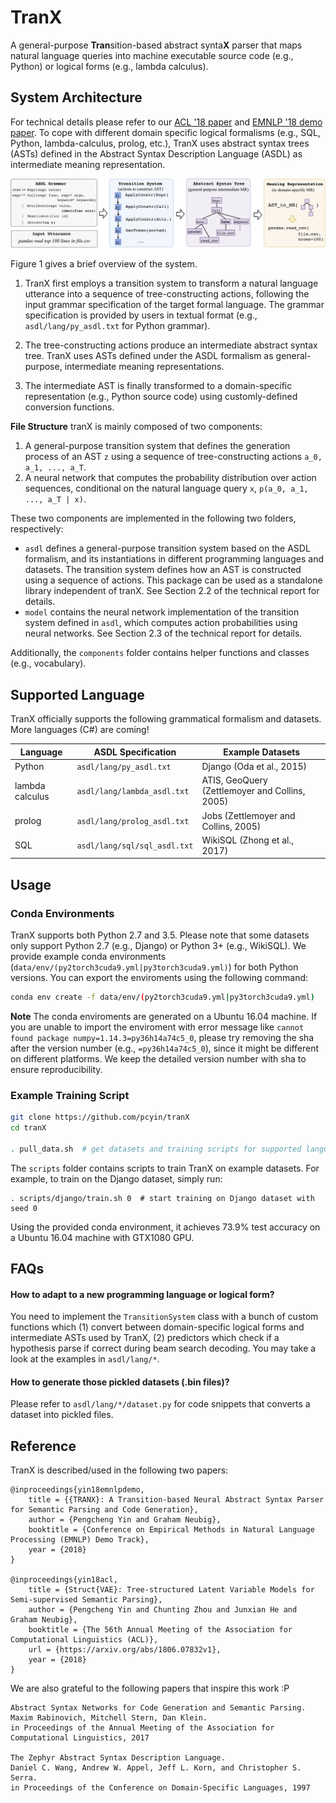 # TranX

A general-purpose **Tran**sition-based abstract synta**X** parser 
that maps natural language queries into machine executable 
source code (e.g., Python) or logical forms (e.g., lambda calculus).

## System Architecture

For technical details please refer to our [ACL '18 paper](https://arxiv.org/abs/1806.07832) and [EMNLP '18 demo paper](https://arxiv.org/abs/1810.02720). 
To cope with different 
domain specific logical formalisms (e.g., SQL, Python, lambda-calculus, 
prolog, etc.), TranX uses abstract syntax trees (ASTs) defined in the 
Abstract Syntax Description Language (ASDL) as intermediate meaning
representation.

![Sysmte Architecture](doc/system.png)

Figure 1 gives a brief overview of the system.

1. TranX first employs a transition system to transform a natural language utterance into a sequence of tree-constructing actions, following the input grammar specification of the target formal language. The grammar specification is provided by users in textual format (e.g., `asdl/lang/py_asdl.txt` for Python grammar).

2. The tree-constructing actions produce an intermediate abstract syntax tree. TranX uses ASTs defined under the ASDL formalism as general-purpose, intermediate meaning representations.

3. The intermediate AST is finally transformed to a domain-specific representation (e.g., Python source code) using customly-defined conversion functions.

**File Structure** tranX is mainly composed of two components: 

1. A general-purpose transition system that defines the generation process of an AST `z`
 using a sequence of tree-constructing actions `a_0, a_1, ..., a_T`.
2. A neural network that computes the probability distribution over action sequences, conditional on the natural language query `x`, `p(a_0, a_1, ..., a_T | x)`.

These two components are implemented in the following two folders, respectively:

* `asdl` defines a general-purpose transition system based on the ASDL formalism, and its instantiations in different programming languages and datasets.
The transition system defines how an AST is constructed using a sequence of actions.
This package can be used as a standalone library independent of tranX.
See Section 2.2 of the technical report for details.
* `model` contains the neural network implementation of the transition system defined in `asdl`, which computes action probabilities using neural networks.
See Section 2.3 of the technical report for details.

Additionally, the `components` folder contains helper functions and classes (e.g., vocabulary). 

## Supported Language

TranX officially supports the following grammatical formalism and datasets.
More languages (C#) are coming! 

Language | ASDL Specification | Example Datasets
---------|--------------------| --------
Python   | `asdl/lang/py_asdl.txt` | Django (Oda et al., 2015)
lambda calculus| `asdl/lang/lambda_asdl.txt` | ATIS, GeoQuery (Zettlemoyer and Collins, 2005)
prolog | `asdl/lang/prolog_asdl.txt`  | Jobs (Zettlemoyer and Collins, 2005)
SQL | `asdl/lang/sql/sql_asdl.txt` | WikiSQL (Zhong et al., 2017)

## Usage

### Conda Environments
TranX supports both Python 2.7 and 3.5. Please note that 
some datasets only support Python 2.7 (e.g., Django) or Python 3+ (e.g., WikiSQL). We provide example
conda environments (`data/env/(py2torch3cuda9.yml|py3torch3cuda9.yml)`) for both Python versions.
You can export the enviroments using the following command:

```bash
conda env create -f data/env/(py2torch3cuda9.yml|py3torch3cuda9.yml)
```

**Note** The conda enviroments are generated on a Ubuntu 16.04 machine. If you are unable to import the enviroment with error message like `cannot found package numpy=1.14.3=py36h14a74c5_0`, please try removing the sha after the version number (e.g., `=py36h14a74c5_0`), since it might be different on different platforms. We keep the detailed version number with sha to ensure reproducibility.

### Example Training Script

```bash
git clone https://github.com/pcyin/tranX
cd tranX

. pull_data.sh  # get datasets and training scripts for supported languages
```

The `scripts` folder contains scripts to train TranX on example datasets. For example, to train on the Django dataset, simply run:
```
. scripts/django/train.sh 0  # start training on Django dataset with seed 0
```
Using the provided conda environment, it achieves 73.9% test accuracy on a Ubuntu 16.04 machine with GTX1080 GPU.

## FAQs

#### How to adapt to a new programming language or logical form?

You need to implement the 
`TransitionSystem` class with a bunch of custom functions which (1) convert between 
domain-specific logical forms and intermediate ASTs used by TranX, (2) predictors which 
check if a hypothesis parse if correct during beam search decoding.
You may take a look at the examples in `asdl/lang/*`.

#### How to generate those pickled datasets (.bin files)?

Please refer to `asdl/lang/*/dataset.py` for code snippets that converts 
a dataset into pickled files. 

## Reference

TranX is described/used in the following two papers:

```
@inproceedings{yin18emnlpdemo,
    title = {{TRANX}: A Transition-based Neural Abstract Syntax Parser for Semantic Parsing and Code Generation},
    author = {Pengcheng Yin and Graham Neubig},
    booktitle = {Conference on Empirical Methods in Natural Language Processing (EMNLP) Demo Track},
    year = {2018}
}

@inproceedings{yin18acl,
    title = {Struct{VAE}: Tree-structured Latent Variable Models for Semi-supervised Semantic Parsing},
    author = {Pengcheng Yin and Chunting Zhou and Junxian He and Graham Neubig},
    booktitle = {The 56th Annual Meeting of the Association for Computational Linguistics (ACL)},
    url = {https://arxiv.org/abs/1806.07832v1},
    year = {2018}
}
```

We are also grateful to the following papers that inspire this work :P
```
Abstract Syntax Networks for Code Generation and Semantic Parsing.
Maxim Rabinovich, Mitchell Stern, Dan Klein.
in Proceedings of the Annual Meeting of the Association for Computational Linguistics, 2017

The Zephyr Abstract Syntax Description Language.
Daniel C. Wang, Andrew W. Appel, Jeff L. Korn, and Christopher S. Serra.
in Proceedings of the Conference on Domain-Specific Languages, 1997
```
